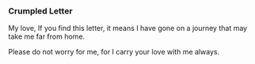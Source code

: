 ### Crumpled Letter
My love, 
If you find this letter, it means I have gone on a journey that may take me far from home. 

Please do not worry for me, for I carry your love with me always.